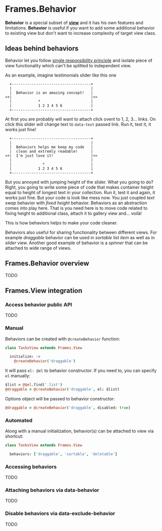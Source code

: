 # Frames.Behavior

**Behavior** is a special subset of **[view](https://github.com/kossnocorp/frames/blob/master/doc/base/view.md)**
and it has his own features and limitations. **Behavior** is useful if
you want to add some additional behavior to existing view but don't want
to increase complexity of target view class.

## Ideas behind behaviors

Behavior let you follow [single responsibility principle](http://en.wikipedia.org/wiki/Single_responsibility_principle)
and isolate piece of view functionality which can't be splitted to
independent view.

As an example, imagine testimonials slider like this one

```
  +------------------------------------+
  |                                    |
  |  Behavior is an amazing concept!   |
<+|                                    |+>
  |            *                       |
  |            1 2 3 4 5 6             |
  +------------------------------------+
```

At first you are probably will want to attach click ovent to 1, 2, 3... links.
On click this slider will change text to `data-text` passed link. Run it,
test it, it works just fine!

```
  +------------------------------------+
  |                                    |
  |  Behaviors helps me keep my code   |
  |  clean and extremly readable!      |
<+|  I'm just love it!                 |+>
  |                                    |
  |              *                     |
  |            1 2 3 4 5 6             |
  +------------------------------------+
```

But you annoyed with jumping height of the slider. What you going to do? Right,
you going to write some piece of code that makes container height equal to
height of longest text in your collection. Run it, test it and again, it works
just fine. But your code is look like mess now. You just coupled _text swap_
behavior with _fixed height_ behavior. Behaviors as an abstraction comes into play
here. That is you need here is to move code related to fixing height to
additional class, attach it to gallery view and... voilà!

This is how behaviors helps to make your code cleaner.

Behaviors also useful for sharing functionality between different views. For
example _draggable_ behavior can be used in _sortable list item_ as well as in
_slider_ view. Another good example of behavior is a _spinner_ that can be
attached to wide range of views.

## Frames.Behavior overview

TODO

## Frames.View integration

### Access behavior public API

TODO

### Manual

Behaviors can be created with `@createBehavior` function:

``` coffeescript
class TasksView extends Frames.View

  initialize: ->
    @createBehavior('draggable')
```

It will pass `el: @el` to behavior constructor. If you need to, you can
specify `el` manually:

``` coffeescript
$list = @$el.find('.list')
@draggable = @createBehavior('draggable', el: $list)
```

Options object will be passed to behavior constructor:

``` coffeescript
@draggable = @createBehavior('draggable', disabled: true)
```

### Automated

Along with a manual initialization, behavior(s) can be attached to view
via shortcut:

``` coffeescript
class TasksView extends Frames.View

  behaviors: ['draggable', 'sortable', 'deletable']
```

### Accessing behaviors

TODO

### Attaching behaviors via data-behavior

TODO

### Disable behaviors via data-exclude-behavior

TODO
